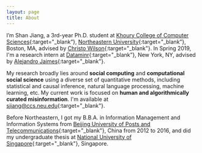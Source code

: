 ```yaml
---
layout: page
title: About
---
```


I’m Shan Jiang, a 3rd-year Ph.D. student at [Khoury College of Computer Sciences](https://www.khoury.northeastern.edu){:target="_blank”}, [Northeastern University](https://www.northeastern.edu){:target="_blank”}, Boston, MA, advised by [Christo Wilson](https://cbw.sh){:target="_blank"}. In Spring 2019, I'm a research intern at [Dataminr](https://www.dataminr.com){:target="_blank”}, New York, NY, advised by [Alejandro Jaimes](http://www.alexjaimes.com){:target="_blank"}.

My research broadly lies around **social computing** and **computational social science** using a diverse set of quantitative methods, including statistical and causal inference, natural language processing, machine learning, etc. My current work is focused on **human and algorithmically curated misinformation**. I'm available at [sjiang@ccs.neu.edu](mailto:sjiang@ccs.neu.edu){:target="_blank"}.

Before Northeastern, I got my B.B.A. in Information Management and Information Systems from [Beijing University of Posts and Telecommunications](https://english.bupt.edu.cn){:target="_blank"}, China from 2012 to 2016, and did my undergraduate thesis at [National University of Singapore](https://www.nus.edu.sg){:target="_blank"}, Singapore.
